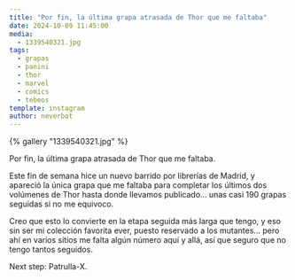 ```yaml
---
title: "Por fin, la última grapa atrasada de Thor que me faltaba"
date: 2024-10-09 11:45:00
media: 
  - 1339540321.jpg
tags: 
  - grapas
  - panini
  - thor
  - marvel
  - comics
  - tebeos
template: instagram
author: neverbot
---
```


{% gallery "1339540321.jpg" %}

Por fin, la última grapa atrasada de Thor que me faltaba.

Este fin de semana hice un nuevo barrido por librerías de Madrid, y apareció la única grapa que me faltaba para completar los últimos dos volúmenes de Thor hasta donde llevamos publicado… unas casi 190 grapas seguidas si no me equivoco.

Creo que esto lo convierte en la etapa seguida más larga que tengo, y eso sin ser mi colección favorita ever, puesto reservado a los mutantes… pero ahí en varios sitios me falta algún número aquí y allá, así que seguro que no tengo tantos seguidos.

Next step: Patrulla-X.


